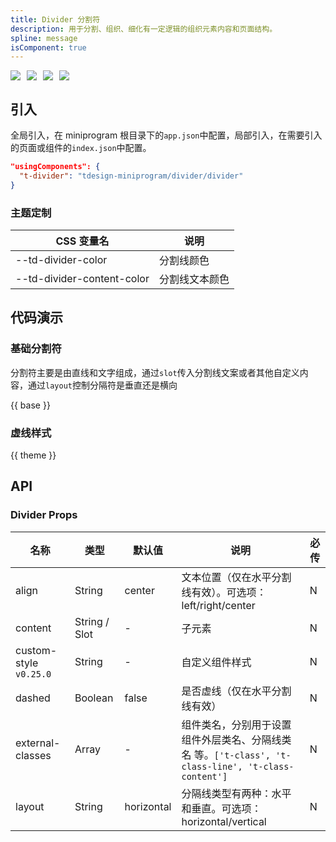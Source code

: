 ```yaml
---
title: Divider 分割符
description: 用于分割、组织、细化有一定逻辑的组织元素内容和页面结构。
spline: message
isComponent: true
---
```


<span class="coverages-badge" style="margin-right: 10px"><img src="https://img.shields.io/badge/coverages%3A%20lines-100%25-blue" /></span><span class="coverages-badge" style="margin-right: 10px"><img src="https://img.shields.io/badge/coverages%3A%20functions-100%25-blue" /></span><span class="coverages-badge" style="margin-right: 10px"><img src="https://img.shields.io/badge/coverages%3A%20statements-100%25-blue" /></span><span class="coverages-badge" style="margin-right: 10px"><img src="https://img.shields.io/badge/coverages%3A%20branches-100%25-blue" /></span>
## 引入

全局引入，在 miniprogram 根目录下的`app.json`中配置，局部引入，在需要引入的页面或组件的`index.json`中配置。

```json
"usingComponents": {
  "t-divider": "tdesign-miniprogram/divider/divider"
}
```

### 主题定制

CSS 变量名|说明
--|--
--td-divider-color | 分割线颜色
--td-divider-content-color | 分割线文本颜色


## 代码演示

### 基础分割符

分割符主要是由直线和文字组成，通过`slot`传入分割线文案或者其他自定义内容，通过`layout`控制分隔符是垂直还是横向

{{ base }}

### 虚线样式

{{ theme }}

## API
### Divider Props

名称 | 类型 | 默认值 | 说明 | 必传
-- | -- | -- | -- | --
align | String | center | 文本位置（仅在水平分割线有效）。可选项：left/right/center | N
content | String / Slot | - | 子元素 | N
custom-style `v0.25.0` | String | - | 自定义组件样式 | N
dashed | Boolean | false | 是否虚线（仅在水平分割线有效） | N
external-classes | Array | - | 组件类名，分别用于设置 组件外层类名、分隔线类名 等。`['t-class', 't-class-line', 't-class-content']` | N
layout | String | horizontal | 分隔线类型有两种：水平和垂直。可选项：horizontal/vertical | N
